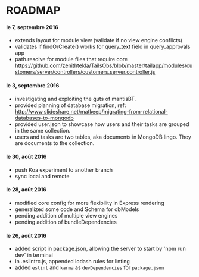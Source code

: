 # ROADMAP

#### le 7, septembre 2016
- extends layout for module view (validate if no view engine conflicts)
- validates if findOrCreate() works for query_text field in query_approvals app
- path.resolve for module files that require core https://github.com/zenithtekla/TailsObs/blob/master/tailapp/modules/customers/server/controllers/customers.server.controller.js

#### le 3, septembre 2016
- investigating and exploiting the guts of mantisBT.
- provided planning of database migration, ref: http://www.slideshare.net/matkeep/migrating-from-relational-databases-to-mongodb
- provided user.json to showcase how users and their tasks are grouped in the same collection.
- users and tasks are two tables, aka documents in MongoDB lingo. They are documents to the collection.

#### le 30, août 2016
- push Koa experiment to another branch
- sync local and remote

#### le 28, août 2016
- modified core config for more flexibility in Express rendering
- generalized some code and Schema for dbModels
- pending addition of multiple view engines
- pending addition of bundleDependencies

#### le 26, août 2016
- added script in package.json, allowing the server to start by 'npm run dev' in terminal
- in .eslintrc.js, appended lodash rules for linting
- added `eslint` and `karma` as `devDependencies` for `package.json`